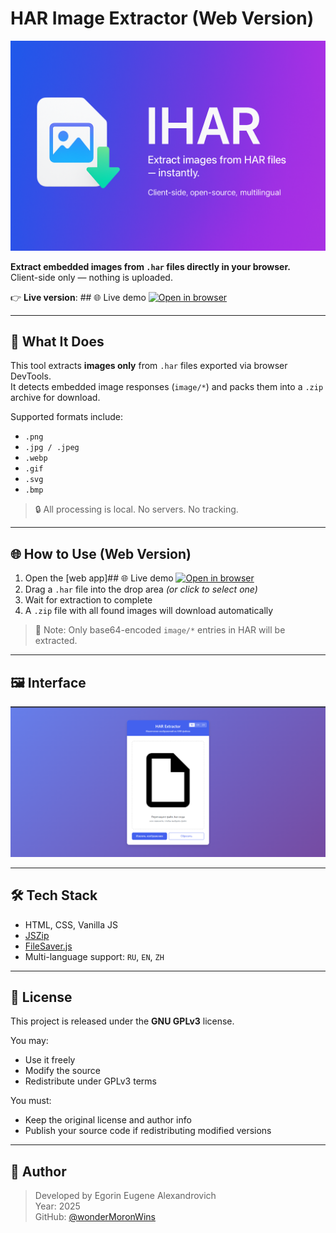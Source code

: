 # HAR Image Extractor (Web Version)

![Banner](assets/banner.png)

**Extract embedded images from `.har` files directly in your browser.**  
Client-side only — nothing is uploaded.

👉 **Live version**: ## 
🌐 Live demo
   [![Open in browser](https://img.shields.io/badge/Open%20Site-blue?style=for-the-badge&logo=google-chrome)](https://wonderMoronWins.github.io/Har-extractorHTML/)


---

## 📌 What It Does

This tool extracts **images only** from `.har` files exported via browser DevTools.  
It detects embedded image responses (`image/*`) and packs them into a `.zip` archive for download.

Supported formats include:

- `.png`
- `.jpg / .jpeg`
- `.webp`
- `.gif`
- `.svg`
- `.bmp`

> 🔒 All processing is local. No servers. No tracking.

---

## 🌐 How to Use (Web Version)

1. Open the [web app]## 🌐 Live demo
   [![Open in browser](https://img.shields.io/badge/Open%20Site-blue?style=for-the-badge&logo=google-chrome)](https://wonderMoronWins.github.io/Har-extractorHTML/)
2. Drag a `.har` file into the drop area *(or click to select one)*
3. Wait for extraction to complete
4. A `.zip` file with all found images will download automatically

> 📎 Note: Only base64-encoded `image/*` entries in HAR will be extracted.

---

## 🖼 Interface

![Web UI](assets/screenshots.png)

---

## 🛠 Tech Stack

- HTML, CSS, Vanilla JS
- [JSZip](https://stuk.github.io/jszip/)
- [FileSaver.js](https://github.com/eligrey/FileSaver.js)
- Multi-language support: `RU`, `EN`, `ZH`

---

## 📖 License

This project is released under the **GNU GPLv3** license.

You may:
- Use it freely
- Modify the source
- Redistribute under GPLv3 terms

You must:
- Keep the original license and author info
- Publish your source code if redistributing modified versions

---

## 👤 Author

> Developed by Egorin Eugene Alexandrovich  
> Year: 2025  
> GitHub: [@wonderMoronWins](https://github.com/wonderMoronWins)

